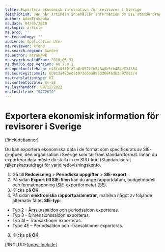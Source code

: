 ```yaml
---
title: Exportera ekonomisk information för revisorer i Sverige
description: Den här artikeln innehåller information om SIE standardrapporten för Sverige.
author: AdamTrukawka
ms.date: 04/05/2018
ms.topic: article
ms.prod: ''
ms.technology: ''
audience: Application User
ms.reviewer: kfend
ms.search.region: Sweden
ms.author: atrukawk
ms.search.validFrom: 2016-05-31
ms.dyn365.ops.version: AX 7.0.1
ms.openlocfilehash: e48fc81f2f62a4e852ffb948a8b5cb484e73f354
ms.sourcegitcommit: 6b013a423ed91973d60a895330046db2a07d92c4
ms.translationtype: HT
ms.contentlocale: sv-SE
ms.lasthandoff: 09/12/2022
ms.locfileid: "9472670"
---
```

# <a name="export-financial-information-for-auditors-in-sweden"></a>Exportera ekonomisk information för revisorer i Sverige

[!include[banner](../includes/banner.md)]

Du kan exportera ekonomiska data i de format som specificerats av SIE-gruppen, den organisation i Sverige som tar fram standardformat. Innan du exporterar data måste du ställa in en SRU-kod (Standardiserat räkenskapsutdrag) för varje redovisningskonto. 

1. Gå till **Redovisning** > **Periodiska uppgifter** > **SIE-export**. 
2. På sidan **Export till SIE-filen** kan du ange rapportdatum, budgetmodell och formatmappning (SIE-exportformatet (SE). 
3. Klicka på **OK**. 
4. På sidan **elektroniska rapportparametrar**, markera något av följande alternativ fältet **SIE-typ**: 
  - Typ 2 – Årsslutssaldon och periodsaldon exporteras. 
  - Typ 3 – Dimensionssaldon exporteras. 
  - Typ 4I – Transaktioner exporteras. 
  - Type 4E – Periodsaldon och -transaktioner exporteras. 
8. Klicka på **OK**. 


[!INCLUDE[footer-include](../../includes/footer-banner.md)]
